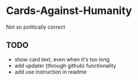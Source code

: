 # Cards-Against-Humanity
Not so politically correct

## TODO
- show card text, even when it's too long
- add updater (through github) functionality
- add use instruction in readme